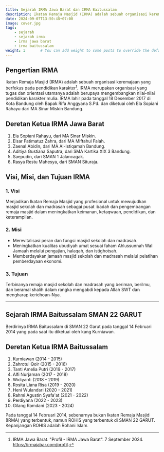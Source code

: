 ```yaml
---
title: Sejarah IRMA Jawa Barat dan IRMA Baitussalam
description: Ikatan Remaja Masjid (IRMA) adalah sebuah organisasi keremajaan yang berfokus pada pendidikan karakter. IRMA merupakan organisasi yang tugas dan orientasi utamanya adalah berupaya mengembangkan nilai-nilai pendidikan karakter mulia.
date: 2024-09-07T13:50:48+07:00
image: cover.jpg
tags:
    - sejarah
    - sejarah irma
    - irma jawa barat
    - irma baitussalam
weight: 1       # You can add weight to some posts to override the default sorting (date descending)
---
```


## Pengertian IRMA

Ikatan Remaja Masjid (IRMA) adalah sebuah organisasi keremajaan yang berfokus pada pendidikan karakter[^1]. IRMA merupakan organisasi yang tugas dan orientasi utamanya adalah berupaya mengembangkan nilai-nilai pendidikan karakter mulia. IRMA lahir pada tanggal 18 Desember 2017 di Kota Bandung oleh Bapak Rifa Anggyana S.Pd. dan diketuai oleh Ela Sopiani Rahayu dari MA Sinar Miskin Bandung.

[^1]: IRMA Jawa Barat. "Profil - IRMA Jawa Barat". 7 September 2024. <https://irmajabar.com/profil>.

## Deretan Ketua IRMA Jawa Barat

1. Ela Sopiani Rahayu, dari MA Sinar Miskin.
2. Elsar Fatimatuz Zahra, dari MA Miftahul Falah.
3. Zaenal Abidin, dari MA Al-Istiqamah Bandung.
4. Aditiya Gustiana Saputra, dari SMA Kartika XIX 3 Bandung.
5. Saepudin, dari SMAN 1 Jalancagak.
6. Rasya Restu Mahesya, dari SMAN Situraja.

## Visi, Misi, dan Tujuan IRMA
### 1. Visi

Menjadikan Ikatan Remaja Masjid yang profesional untuk mewujudkan masjid sekolah dan madrasah sebagai pusat ibadah dan pengembangan remaja masjid dalam meningkatkan keimanan, ketaqwaan, pendidikan, dan keterampilan.

### 2. Misi

- Merevitalisasi peran dan fungsi masjid sekolah dan madrasah.
- Meningkatkan kualitas ubudiyah umat sesuai faham Ahlussunnah Wal Jamaah melalui pengajian, halaqah, dan istighotsah.
- Memberdayakan jamaah masjid sekolah dan madrasah melalui pelatihan pemberdayaan ekonomi.

### 3. Tujuan

Terbinanya remaja masjid sekolah dan madrasah yang beriman, berilmu, dan beramal shalih dalam rangka mengabdi kepada Allah SWT dan mengharap keridhoan-Nya.

---

## Sejarah IRMA Baitussalam SMAN 22 GARUT

Berdirinya IRMA Baitussalam di SMAN 22 Garut pada tanggal 14 Februari 2014 yang pada saat itu diketuai oleh kang Kurniawan.

## Deretan Ketua IRMA Baitussalam

1. Kurniawan (2014 - 2015)
2. Zahrotul Qoir (2015 - 2016)
3. Tanti Amelia Putri (2016 - 2017)
4. Alfi Nurjaman (2017 - 2018)
5. Widiyanti (2018 - 2019)
6. Rosita Liana Risa (2019 - 2020)
7. Heni Wulandari (2020 - 2021)
8. Rahmi Agustin Syafa'at (2021 - 2022)
9. Perdiyana (2022 - 2023)
10. Gilang Ramdani (2023 - 2024)

Pada tanggal 14 Februari 2014, sebenarnya bukan Ikatan Remaja Masjid (IRMA) yang terbentuk, namun ROHIS yang terbentuk di SMAN 22 GARUT. Kepanjangan ROHIS adalah Rohani Islam.
